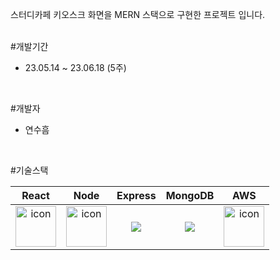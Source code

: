 스터디카페 키오스크 화면을 MERN 스택으로 구현한 프로젝트 입니다.

</br>
#개발기간

- 23.05.14 ~ 23.06.18 (5주)
</br>

#개발자
- 연수흠
</br>

#기술스택

|React|Node|Express|MongoDB|AWS|
| :--: | :--: | :--: | :--: | :--: |
| <img src="https://techstack-generator.vercel.app/react-icon.svg" alt="icon" width="65" height="65" /> | <img src="https://techstack-generator.vercel.app/nginx-icon.svg" alt="icon" width="65" height="65" /> | <img src="https://img.shields.io/badge/express-000000?style=for-the-badge&logo=express&logoColor=white"> | <img src="https://img.shields.io/badge/mongoDB-47A248?style=for-the-badge&logo=MongoDB&logoColor=white"> | <img src="https://techstack-generator.vercel.app/aws-icon.svg" alt="icon" width="65" height="65" />

